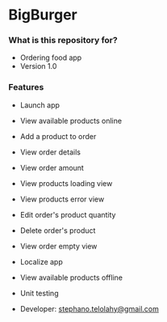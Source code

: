 # BigBurger #

### What is this repository for? ###

* Ordering food app
* Version 1.0

### Features ###

* Launch app
* View available products online
* Add a product to order
* View order details
* View order amount

* View products loading view
* View products error view
* Edit order's product quantity
* Delete order's product
* View order empty view
* Localize app

* View available products offline
* Unit testing

* Developer: stephano.telolahy@gmail.com